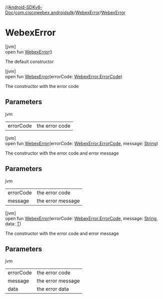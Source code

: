 //[Android-SDKv6-Doc](../../../index.md)/[com.ciscowebex.androidsdk](../index.md)/[WebexError](index.md)/[WebexError](-webex-error.md)

# WebexError

[jvm]\
open fun [WebexError](-webex-error.md)()

The default constructor

[jvm]\
open fun [WebexError](-webex-error.md)(errorCode: [WebexError.ErrorCode](-error-code/index.md))

The constructor with the error code

## Parameters

jvm

| | |
|---|---|
| errorCode | the error code |

[jvm]\
open fun [WebexError](-webex-error.md)(errorCode: [WebexError.ErrorCode](-error-code/index.md), message: [String](https://docs.oracle.com/javase/8/docs/api/java/lang/String.html))

The constructor with the error code and error message

## Parameters

jvm

| | |
|---|---|
| errorCode | the error code |
| message | the error message |

[jvm]\
open fun [WebexError](-webex-error.md)(errorCode: [WebexError.ErrorCode](-error-code/index.md), message: [String](https://docs.oracle.com/javase/8/docs/api/java/lang/String.html), data: [T](../-completion-handler/index.md))

The constructor with the error code and error message

## Parameters

jvm

| | |
|---|---|
| errorCode | the error code |
| message | the error message |
| data | the error data |
